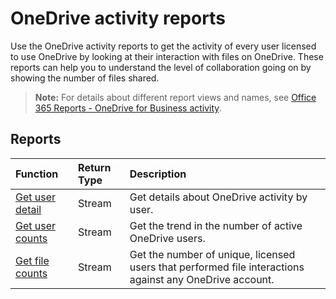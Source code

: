 # OneDrive activity reports

Use the OneDrive activity reports to get the activity of every user licensed to use OneDrive by looking at their interaction with files on OneDrive. These reports can help you to understand the level of collaboration going on by showing the number of files shared.

> **Note:** For details about different report views and names, see [Office 365 Reports - OneDrive for Business activity](https://support.office.com/client/OneDrive-for-Business-user-activity-8bbe4bf8-221b-46d6-99a5-2fb3c8ef9353).

## Reports

| Function                                 | Return Type | Description                              |
| :--------------------------------------- | :---------- | :--------------------------------------- |
| [Get user detail](../api/reportroot_getonedriveactivityuserdetail.md) | Stream      | Get details about OneDrive activity by user. |
| [Get user counts](../api/reportroot_getonedriveactivityusercounts.md) | Stream      | Get the trend in the number of active OneDrive users. |
| [Get file counts](../api/reportroot_getonedriveactivityfilecounts.md) | Stream      | Get the number of unique, licensed users that performed file interactions against any OneDrive account. |

